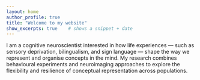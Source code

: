 ```yaml
---
layout: home
author_profile: true
title: "Welcome to my website"
show_excerpts: true    # shows a snippet + date
---
```

I am a cognitive neuroscientist interested in how life experiences — such as sensory deprivation, bilingualism, and sign language — shape the way we represent and organise concepts in the mind. 
My research combines behavioural experiments and neuroimaging approaches to explore the flexibility and resilience of conceptual representation across populations.
